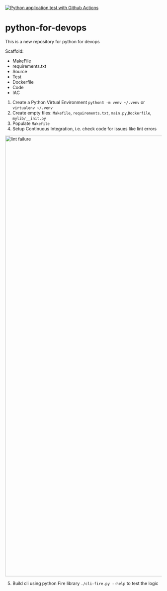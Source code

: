 [![Python application test with Github Actions](https://github.com/azamora2/python-for-devops/actions/workflows/devops.yml/badge.svg)](https://github.com/azamora2/python-for-devops/actions/workflows/devops.yml)

# python-for-devops

This is a new repository for python for devops

Scaffold:
- MakeFile
- requirements.txt
- Source
- Test
- Dockerfile
- Code
- IAC

1. Create a Python Virtual Environment `python3 -m venv ~/.venv` or `virtualenv ~/.venv`
2. Create empty files: `Makefile`, `requirements.txt`, `main.py`,`Dockerfile`, `mylib/__init.py`
3. Populate `Makefile`
4. Setup Continuous Integration, i.e. check code for issues like lint errors

<img width="1416" alt="lint failure" src="https://github.com/azamora2/python-for-devops/assets/46272391/8288cdb2-cb25-4754-8810-e86bf5d4b931">

5. Build cli using python Fire library `./cli-fire.py --help` to test the logic

